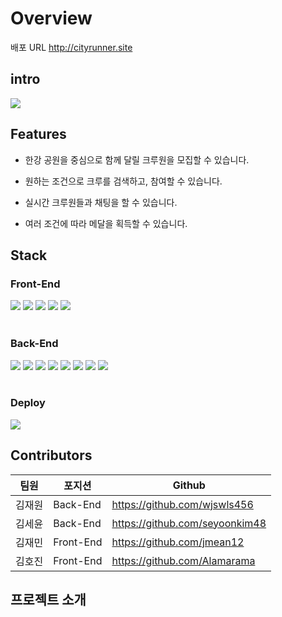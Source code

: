 # **Overview**
배포 URL <http://cityrunner.site>

## **intro**

![](https://images.velog.io/images/jmean12/post/1f468a55-20b8-4554-a6ea-2a63458b8266/logo192%20%E1%84%87%E1%85%A9%E1%86%A8%E1%84%89%E1%85%A1%E1%84%87%E1%85%A9%E1%86%AB.png)


## **Features**
- 한강 공원을 중심으로 함께 달릴 크루원을 모집할 수 있습니다.

- 원하는 조건으로 크루를 검색하고, 참여할 수 있습니다.
- 실시간 크루원들과 채팅을 할 수 있습니다.
- 여러 조건에 따라 메달을 획득할 수 있습니다.

## **Stack**
### **Front-End**
<img src="https://img.shields.io/badge/React-61DAFB?style=for-the-badge&logo=react&logoColor=black"/> <img src="https://img.shields.io/badge/styled_components-DB7093?style=for-the-badge&logo=styled-components&logoColor=white"/>
<img src="https://img.shields.io/badge/redux-764ABC?style=for-the-badge&logo=redux&logoColor=white"/>
<img src="https://img.shields.io/badge/axios-d9480f?style=for-the-badge&logo=axios&logoColor=white"/>
<img src="https://img.shields.io/badge/React-Router-CA4245?style=for-the-badge&logo=React-Router&logoColor=white"/>
<br> </br>

### **Back-End**
<img src="https://img.shields.io/badge/node.js-339933?style=for-the-badge&logo=node.js&logoColor=white"/> <img src="https://img.shields.io/badge/web_socket-FDE9C3?style=for-the-badge"/>
<img src="https://img.shields.io/badge/express-336E33?style=for-the-badge&logo=express&logoColor=white"/>
<img src="https://img.shields.io/badge/sequelize-52B0E7?style=for-the-badge&logo=sequelize&logoColor=white"/>
<img src="https://img.shields.io/badge/jwt-764ABC?style=for-the-badge&logo=jsonwebtokens&logoColor=white"/>
<img src="https://img.shields.io/badge/mysql-4479A1?style=for-the-badge&logo=mysql&logoColor=white"/>
<img src="https://img.shields.io/badge/Oauth_2.0-626269?style=for-the-badge"/>
<img src="https://img.shields.io/badge/multer-F59A4A?style=for-the-badge"/>
<br> </br>

### **Deploy**
<img src="https://img.shields.io/badge/amazon_aws-232F3E?style=for-the-badge&logo=amazonaws&logoColor=white"/>


## **Contributors**
|팀원|포지션|Github|
|------|---|---|
|김재원|Back-End|https://github.com/wjswls456|
|김세윤|Back-End|https://github.com/seyoonkim48|
|김재민|Front-End|https://github.com/jmean12|
|김호진|Front-End|https://github.com/Alamarama|


## **프로젝트 소개**


